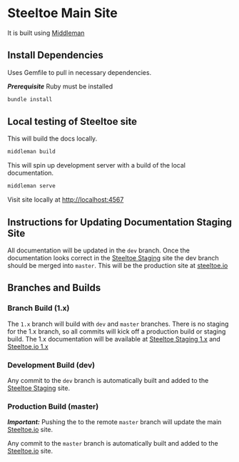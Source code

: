 # Steeltoe Main Site

It is built using [Middleman](https://middlemanapp.com/)

## Install Dependencies

Uses Gemfile to pull in necessary dependencies.

***Prerequisite*** Ruby must be installed

```bash
bundle install
```

## Local testing of Steeltoe site

This will build the docs locally.

```bash
middleman build
```

This will spin up development server with a build of the local documentation.

```bash
middleman serve
```

Visit site locally at [http://localhost:4567](http://localhost:4567)

## Instructions for Updating Documentation Staging Site

All documentation will be updated in the `dev` branch. Once the documentation looks correct in the [Steeltoe Staging](https://steeltoe-staging.cfapps.io/) site the dev branch should be merged into `master`. This will be the production site at [steeltoe.io](https://steeltoe.io)

## Branches and Builds

### Branch Build (1.x)

The `1.x` branch will build with `dev` and `master` branches.  There is no staging for the 1.x branch, so all commits will kick off a production build or staging build. The 1.x documentation will be available at [Steeltoe Staging 1.x](https://steeltoe-staging.cfapps.io/1x) and [Steeltoe.io 1.x](https://steeltoe.io/1x)

### Development Build (dev)

Any commit to the `dev` branch is automatically built and added to the [Steeltoe Staging](https://steeltoe-staging.cfapps.io/) site.

### Production Build (master)

***Important:*** Pushing the to the remote `master` branch will update the main [Steeltoe.io](https://steeltoe.io/) site.

Any commit to the `master` branch is automatically built and added to the [Steeltoe.io](https://steeltoe.io/) site.
